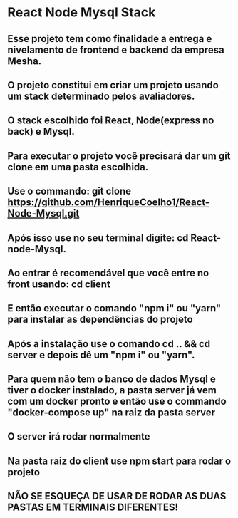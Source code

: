 # React Node Mysql Stack

## Esse projeto tem como finalidade a entrega e nivelamento de frontend e backend da empresa Mesha.

## O projeto constitui em criar um projeto usando um stack determinado pelos avaliadores.

## O stack escolhido foi React, Node(express no back) e Mysql.

## Para executar o projeto você precisará dar um git clone em uma pasta escolhida.

## Use o commando: git clone https://github.com/HenriqueCoelho1/React-Node-Mysql.git

## Após isso use no seu terminal digite: cd React-node-Mysql.

## Ao entrar é recomendável que você entre no front usando: cd client

## E então executar o comando "npm i" ou "yarn" para instalar as dependências do projeto

## Após a instalação use o comando cd .. && cd server e depois dê um "npm i" ou "yarn".

## Para quem não tem o banco de dados Mysql e tiver o docker instalado, a pasta server já vem com um docker pronto e então use o commando "docker-compose up" na raiz da pasta server

## O server irá rodar normalmente

## Na pasta raiz do client use npm start para rodar o projeto

## NÃO SE ESQUEÇA DE USAR DE RODAR AS DUAS PASTAS EM TERMINAIS DIFERENTES!
